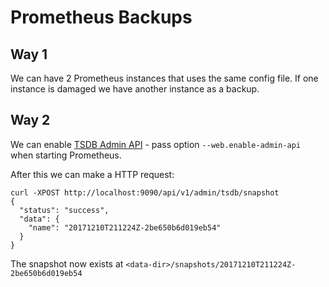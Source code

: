 # Prometheus Backups

## Way 1

We can have 2 Prometheus instances that uses the same config file. If one instance is damaged we have another instance as a backup.

## Way 2

We can enable [TSDB Admin API](https://prometheus.io/docs/prometheus/latest/querying/api/#tsdb-admin-apis) - pass option `--web.enable-admin-api` when starting Prometheus.

After this we can make a HTTP request:

```
curl -XPOST http://localhost:9090/api/v1/admin/tsdb/snapshot
{
  "status": "success",
  "data": {
    "name": "20171210T211224Z-2be650b6d019eb54"
  }
}
```

The snapshot now exists at `<data-dir>/snapshots/20171210T211224Z-2be650b6d019eb54`
